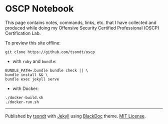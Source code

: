 # OSCP Notebook

This page contains notes, commands, links, etc. that I have collected and produced while doing my Offensive Security Certified Professional (OSCP) Certification Lab.

To preview this site offline:
```
git clone https://github.com/tsondt/oscp
```
* with `ruby` and `bundle`:
```
BUNDLE_PATH=.bundle bundle check || \
bundle install && \
bundle exec jekyll serve
```
* with Docker:
```
./docker-build.sh
./docker-run.sh
```
---
Published by [tsondt](https://tsondt.com/) with [Jekyll](https://github.com/jekyll/jekyll) using [BlackDoc](https://github.com/karloespiritu/BlackDoc) theme. [MIT License](LICENSE).
